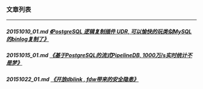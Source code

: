 ### 文章列表  
----  
##### 20151010_01.md   [《PostgreSQL 逻辑复制插件 UDR, 可以愉快的玩类似MySQL的binlog复制了》](20151010_01.md)  
##### 20151015_01.md   [《基于PostgreSQL的流式PipelineDB, 1000万/s实时统计不是梦》](20151015_01.md)  
##### 20151022_01.md   [《开放dblink , fdw带来的安全隐患》](20151022_01.md)  
